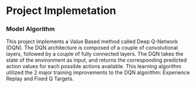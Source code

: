 # Project Implemetation

### Model Algorithm

This project implements a Value Based method called Deep Q-Network (DQN). 
The DQN architecture is composed of a couple of convolutional layers, followed by a couple of fully connected layers. 
The DQN takes the state  of the environment as input, and returns the corresponding predicted action values for each possible actions available.
This learning algorithm utilized the 2 major training improvements to the DQN algorithm: Experience Replay and Fixed Q Targets.


